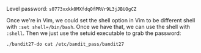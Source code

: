 Level password: `s0773xxkk0MXfdqOfPRVr9L3jJBUOgCZ`

Once we're in Vim, we could set the shell option in Vim to be different shell with `:set shell=/bin/bash`. Once we have that, we can use the shell with `:shell`. Then we just use the setuid executable to grab the password:

```sh
./bandit27-do cat /etc/bandit_pass/bandit27
```